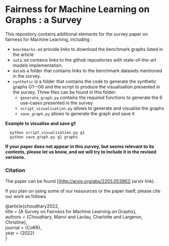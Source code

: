 # Fairness for Machine Learning on Graphs : a Survey

This repository contains additional elements for the survey paper on fairness
for Machine Learning, including :

- `benchmarks.md` provide links to download the benchmark graphs listed in the
article
- `sota.md` contains links to the github repositories with state-of-the-art
models implementation.
- `data`is a folder that contains links to the benchmark datasets mentioned in the survey.
- `synthetic` is a folder that contains the code to generate the synthetic
graphs G1--G6 and the script to produce the visualisation presented in the survey.
Three files can be found in this folder:
  - `generate_graph.py` contains the required functions to generate the 6 use-cases presented in the survey
  - `script_visualisation.py` allows to generate and visualise the graphs
  - `save_graph.py` allows to generate the graph and save it

**Example to visualise and save g1**
  ```
    python script_visualisation.py g1
    python save_graph.py g1 graphs
  ```

**If your paper does not appear in this survey, but seems relevant to its contents, please let us know, and we will try to include it in
the revised versions.**  

### Citation

The paper can be found [[http://arxiv.org/abs/2205.05396]] (arxiv link).

If you plan on using some of our ressources or the paper itself, please cite our work as follows

@article{choudhary2022,   
title = {A Survey on Fairness for Machine Learning on Graphs},  
authors = {Choudhary, Manvi and Laclau, Charlotte and Largeron, Christine},  
journal = {CoRR},  
year = {2022}  
}
